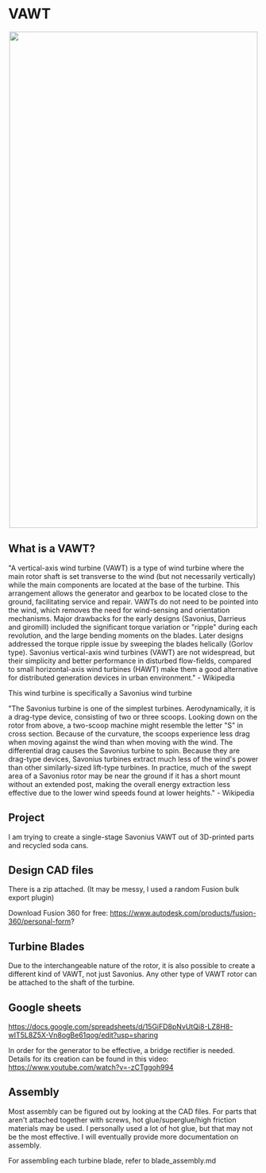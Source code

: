 # VAWT #

<p align="center">
  <img width="500" height="1000" src="https://user-images.githubusercontent.com/75654428/132063026-0ff7e066-e732-4965-addc-4b3541979ebd.png" width="500" height="900">
</p>

## What is a VAWT? ##

"A vertical-axis wind turbine (VAWT) is a type of wind turbine where the main rotor shaft is set transverse to the wind (but not necessarily vertically) while the main components 
are located at the base of the turbine. This arrangement allows the generator and gearbox to be located close to the ground, facilitating service and repair. VAWTs do not need to 
be pointed into the wind, which removes the need for wind-sensing and orientation mechanisms. Major drawbacks for the early designs (Savonius, Darrieus and giromill) 
included the significant torque variation or "ripple" during each revolution, and the large bending moments on the blades. Later designs addressed the torque ripple issue by
sweeping the blades helically (Gorlov type). Savonius vertical-axis wind turbines (VAWT) are not widespread, but their simplicity and better performance in disturbed 
flow-fields, compared to small horizontal-axis wind turbines (HAWT) make them a good alternative for distributed generation devices in urban environment." - Wikipedia


This wind turbine is specifically a Savonius wind turbine

"The Savonius turbine is one of the simplest turbines. Aerodynamically, it is a drag-type device, consisting of two or three scoops. Looking down on the rotor from above, a two-scoop machine might resemble the letter "S" in cross section. Because of the curvature, the scoops experience less drag when moving against the wind than when moving with the wind. The differential drag causes the Savonius turbine to spin. Because they are drag-type devices, Savonius turbines extract much less of the wind's power than other similarly-sized lift-type turbines. In practice, much of the swept area of a Savonius rotor may be near the ground if it has a short mount without an extended post, making the overall energy extraction less effective due to the lower wind speeds found at lower heights." - Wikipedia

## Project ##

I am trying to create a single-stage Savonius VAWT out of 3D-printed parts and recycled soda cans. 

## Design CAD files ##

There is a zip attached. (It may be messy, I used a random Fusion bulk export plugin)

Download Fusion 360 for free: https://www.autodesk.com/products/fusion-360/personal-form?

## Turbine Blades ##

Due to the interchangeable nature of the rotor, it is also possible to create a different kind of VAWT, not just Savonius. Any other type of VAWT rotor can be attached to the shaft of the turbine.

## Google sheets ##

https://docs.google.com/spreadsheets/d/15GiFD8pNvUtQi8-LZ8H8-wIT5L8Z5X-Vn8ogBe61qog/edit?usp=sharing

In order for the generator to be effective, a bridge rectifier is needed. 
Details for its creation can be found in this video: https://www.youtube.com/watch?v=-zCTggoh994

## Assembly ##

Most assembly can be figured out by looking at the CAD files. For parts that aren't attached together with screws, hot glue/superglue/high friction materials may be used. I personally used a lot of hot glue, but that may not be the most effective. I will eventually provide more documentation on assembly.

For assembling each turbine blade, refer to blade_assembly.md


